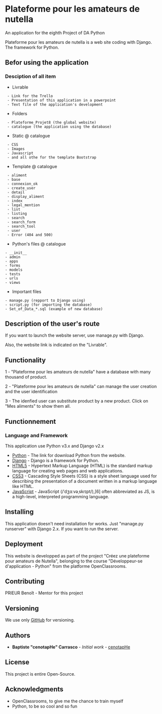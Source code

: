 # Plateforme pour les amateurs de nutella

An application for the eighth Project of DA Python

Plateforme pour les amateurs de nutella is a web site coding with Django. The framework for Python.

## Befor using the application

### Desciption of all item

* Livrable
```
 - Link for the Trello
 - Presentation of this application in a powerpoint
 - Text file of the application's development
```

* Folders
```
 - Plateforme_Projet8 (the global website)
 - catalogue (the application using the database)
```

* Static @ catalogue
```
 - CSS
 - Images
 - Javascript
 - and all othe for the template Bootstrap
 ```

* Template @ catalogue
```
 - aliment
 - base
 - connexion_ok
 - create_user
 - detail
 - display_aliment
 - index
 - legal_mention
 - list
 - listing
 - search
 - search_form
 - search_tool
 - user
 - Error (404 and 500)
 ```

* Python's files @ catalogue
```
- __init__
- admin
- apps
- forms
- models
- tests
- urls
- views
```

* Important files
```
- manage.py (repport to Django using)
- script.py (for importing the database)
- Set_of_Data_*.sql (example of new database)
```

## Description of the user's route

If you want to launch the website server, use manage.py with Django.

Also, the website link is indicated on the "Livrable".

## Functionality

1 - "Plateforme pour les amateurs de nutella" have a database with many thousand of product.

2 - "Plateforme pour les amateurs de nutella" can manage the user creation and the user identification

3 - The idenfied user can substitute product by a new product. Click on "Mes aliments" to show them all.

## Functionnement

### Language and Framework

This application use Python v3.x and Django v2.x

* [Python](https://www.python.org/downloads/) - The link for download Python from the website.
* [Django](https://www.djangoproject.com/) - Django is a framework for Python.
* [HTML5](https://www.w3schools.com/html/) - Hypertext Markup Language (HTML) is the standard markup language for creating web pages and web applications.
* [CSS3](https://www.w3schools.com/Css/) - Cascading Style Sheets (CSS) is a style sheet language used for describing the presentation of a document written in a markup language like HTML.
* [JavaScript](https://www.javascript.com) - JavaScript (/ˈdʒɑːvəˌskrɪpt/),[6] often abbreviated as JS, is a high-level, interpreted programming language.

## Installing

This application doesn't need installation for works. Just "manage.py runserver" with Django 2.x. If you want to run the server.

## Deployment

This website is developped as part of the project "Créez une plateforme pour amateurs de Nutella", belonging to the course "Développeur-se d'application - Python" from the platforme OpenClassrooms.

## Contributing

PRIEUR Benoît - Mentor for this project

## Versioning

We use only [GitHub](https://github.com/cenotapHe/Plateforme_Projet8) for versioning.

## Authors

* **Baptiste "cenotapHe" Carrasco** - *Initial work* - [cenotapHe](https://github.com/cenotapHe)

## License

This project is entire Open-Source.

## Acknowledgments

* OpenClassrooms, to give me the chance to train myself
* Python, to be so cool and so fun

